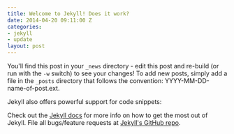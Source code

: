 ```yaml
---
title: Welcome to Jekyll! Does it work?
date: 2014-04-20 09:11:00 Z
categories:
- jekyll
- update
layout: post
---
```


You'll find this post in your `_news` directory - edit this post and re-build (or run with the `-w` switch) to see your changes!
To add new posts, simply add a file in the `_posts` directory that follows the convention: YYYY-MM-DD-name-of-post.ext.

Jekyll also offers powerful support for code snippets:

Check out the [Jekyll docs](http://jekyllrb.com) for more info on how to get the most out of Jekyll. File all bugs/feature requests at [Jekyll's GitHub repo](https://github.com/mojombo/jekyll).